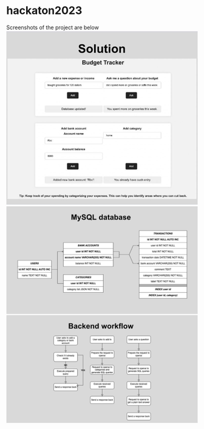 # hackaton2023

Screenshots of the project are below
![UI Solution](/images/solution.jpeg)
![Database Architecture](/images/db.jpeg)
![Backend workflow](/images/backend.jpeg)